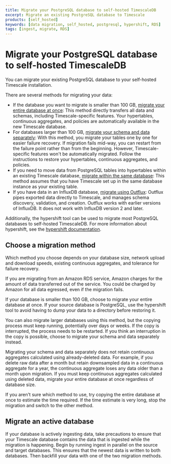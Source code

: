 ```yaml
---
title: Migrate your PostgreSQL database to self-hosted TimescaleDB
excerpt: Migrate an existing PostgreSQL database to Timescale
products: [self_hosted]
keywords: [data migration, self_hosted, postgresql, hypershift, RDS]
tags: [ingest, migrate, RDS]
---
```


# Migrate your PostgreSQL database to self-hosted TimescaleDB

You can migrate your existing PostgreSQL database to your self-hosted Timescale
installation.

There are several methods for migrating your data:

*   If the database you want to migrate is smaller than 100&nbsp;GB,
    [migrate your entire database at once][migrate-entire]:
    This method directly transfers all data and schemas, including
    Timescale-specific features. Your hypertables, continuous aggregates, and
    policies are automatically available in the new Timescale database.
*   For databases larger than 100&nbsp;GB,
    [migrate your schema and data separately][migrate-separately]: With this
    method, you migrate your tables one by one for easier failure recovery. If
    migration fails mid-way, you can restart from the failure point rather than
    from the beginning. However, Timescale-specific features won't be
    automatically migrated. Follow the instructions to restore your hypertables,
    continuous aggregates, and policies.
*   If you need to move data from PostgreSQL tables into hypertables within an
    existing Timescale database,
    [migrate within the same database][migrate-same-db]: This method assumes that
    you have Timescale set up in the same database instance as your existing table.
*   If you have data in an InfluxDB database,
    [migrate using Outflux][outflux]:
    Outflux pipes exported data directly to Timescale, and manages schema
    discovery, validation, and creation. Outflux works with earlier versions of
    InfluxDB. It does not work with InfluxDB version 2 and later.

Additionally, the hypershift tool can be used to migrate most PostgreSQL
databases to self-hosted TimescaleDB. For more information about hypershift, see
the [hypershift documentation][hypershift].

## Choose a migration method

Which method you choose depends on your database size, network upload and
download speeds, existing continuous aggregates, and tolerance for failure
recovery.

<Highlight type="note">
If you are migrating from an Amazon RDS service, Amazon charges for the amount
of data transferred out of the service. You could be charged by Amazon for all
data egressed, even if the migration fails.
</Highlight>

If your database is smaller than 100&nbsp;GB, choose to migrate your entire
database at once. If your source database is PostgreSQL, use the hypershift
tool to avoid having to dump your data to a directory before restoring it.

You can also migrate larger databases using this method, but
the copying process must keep running, potentially over days or weeks. If the
copy is interrupted, the process needs to be restarted. If you think an
interruption in the copy is possible, choose to migrate your schema and data
separately instead.

<Highlight type="warning">
Migrating your schema and data separately does not retain continuous aggregates
calculated using already-deleted data. For example, if you delete raw data after
a month but retain downsampled data in a continuous aggregate for a year, the
continuous aggregate loses any data older than a month upon migration. If you
must keep continuous aggregates calculated using deleted data, migrate your
entire database at once regardless of database size.
</Highlight>

If you aren't sure which method to use, try copying the entire database at once
to estimate the time required. If the time estimate is very long, stop the
migration and switch to the other method.

## Migrate an active database

If your database is actively ingesting data, take precautions to ensure that
your Timescale database contains the data that is ingested while the migration
is happening. Begin by running ingest in parallel on the source and target
databases. This ensures that the newest data is written to both databases. Then
backfill your data with one of the two migration methods.

[migrate-entire]: /self-hosted/:currentVersion:/migration/entire-database/
[migrate-separately]: /self-hosted/:currentVersion:/migration/schema-then-data/
[migrate-same-db]: /self-hosted/:currentVersion:/migration/same-db/
[outflux]: /self-hosted/:currentVersion:/migration/migrate-influxdb/
[hypershift]: /use-timescale/:currentVersion:/migration/
